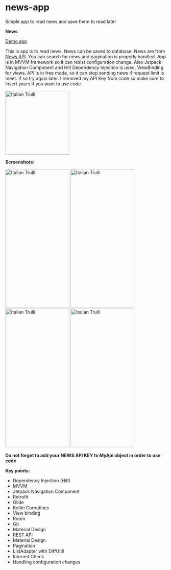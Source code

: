 # news-app
Simple app to read news and save them to read later

**News**

<a href="https://github.com/raheemadamboev/news-app/blob/master/app-debug.apk">Demo app</a>

This is app is to read news. News can be saved to database. News are from <a href="https://newsapi.org/">News API</a>. You can search for news and pagination is properly handled. App is in MVVM framework so it can resist configuration change. Also Jetpack Navigation Component and Hilt Dependency Injection is used. ViewBinding for views. 
API is in free mode, so it can stop sending news if request limit is meet. If so try again later. I removed my API Key from code so make sure to insert yours if you want to use code.

<img src="https://i.imgur.com/vyvzCjE.png" alt="Italian Trulli" width="200" height="200">

**Screenshots:**

<img src="https://i.imgur.com/pltB7j9.jpg" alt="Italian Trulli" width="200" height="434"> <img src="https://i.imgur.com/1d0jEga.jpg" alt="Italian Trulli" width="200" height="434"> <img src="https://i.imgur.com/NxUCnGO.jpg" alt="Italian Trulli" width="200" height="434"> <img src="https://i.imgur.com/oALG2CI.jpg" alt="Italian Trulli" width="200" height="434">

**Do not forget to add your NEWS API KEY to MyApi object in order to use code**

**Key points:**

- Dependency Injection (Hilt)
- MVVM
- Jetpack Navigation Component
- Retrofit
- Glide
- Kotlin Coroutines
- View binding
- Room
- Git
- Material Design
- REST API
- Material Design
- Pagination
- ListAdapter with DiffUtill
- Internet Check
- Handling configuration changes
